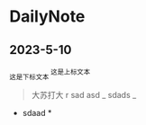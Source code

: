 # DailyNote
## 2023-5-10

<sub> 这是下标文本 </sub>
<sup> 这是上标文本 </sup>
> 大苏打大
r sad asd 
_ sdads _
* sdaad *